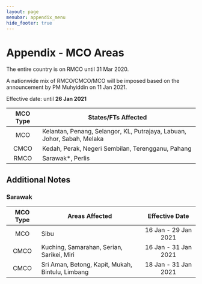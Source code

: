 ```yaml
---
layout: page
menubar: appendix_menu
hide_footer: true
---
```


# Appendix - MCO Areas

The entire country is on RMCO until 31 Mar 2020.

A nationwide mix of RMCO/CMCO/MCO will be imposed based on the announcement by PM Muhyiddin on 11 Jan 2021.

Effective date: until **26 Jan 2021**

| MCO Type | States/FTs Affected                                                     |
|:--------:|-------------------------------------------------------------------------|
| MCO      | Kelantan, Penang, Selangor, KL, Putrajaya, Labuan, Johor, Sabah, Melaka |
| CMCO     | Kedah, Perak, Negeri Sembilan, Terengganu, Pahang                       |
| RMCO     | Sarawak*, Perlis                                                        |

## Additional Notes

### Sarawak
| MCO Type | Areas Affected | Effective Date |
|:--------:|----------------|:--------------:|
| MCO | Sibu | 16 Jan - 29 Jan 2021 |
| CMCO | Kuching, Samarahan, Serian, Sarikei, Miri | 16 Jan - 31 Jan 2021
| CMCO | Sri Aman, Betong, Kapit, Mukah, Bintulu, Limbang | 18 Jan - 31 Jan 2021